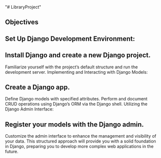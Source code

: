 "# LibraryProject" 

## Objectives

## Set Up Django Development Environment:

## Install Django and create a new Django project.
Familiarize yourself with the project’s default structure and run the development server.
Implementing and Interacting with Django Models:

## Create a Django app.
Define Django models with specified attributes.
Perform and document CRUD operations using Django’s ORM via the Django shell.
Utilizing the Django Admin Interface:

## Register your models with the Django admin.
Customize the admin interface to enhance the management and visibility of your data.
This structured approach will provide you with a solid foundation in Django, preparing you to develop more complex web applications in the future.
